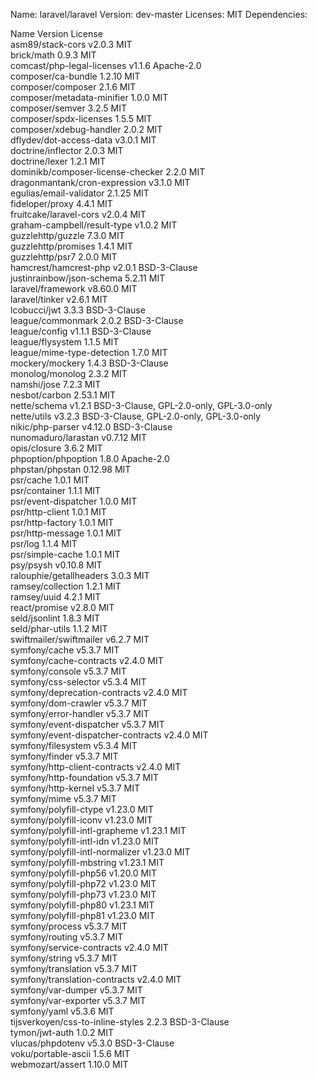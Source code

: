 Name: laravel/laravel
Version: dev-master
Licenses: MIT
Dependencies:

Name Version License  
asm89/stack-cors v2.0.3 MIT  
brick/math 0.9.3 MIT  
comcast/php-legal-licenses v1.1.6 Apache-2.0  
composer/ca-bundle 1.2.10 MIT  
composer/composer 2.1.6 MIT  
composer/metadata-minifier 1.0.0 MIT  
composer/semver 3.2.5 MIT  
composer/spdx-licenses 1.5.5 MIT  
composer/xdebug-handler 2.0.2 MIT  
dflydev/dot-access-data v3.0.1 MIT  
doctrine/inflector 2.0.3 MIT  
doctrine/lexer 1.2.1 MIT  
dominikb/composer-license-checker 2.2.0 MIT  
dragonmantank/cron-expression v3.1.0 MIT  
egulias/email-validator 2.1.25 MIT  
fideloper/proxy 4.4.1 MIT  
fruitcake/laravel-cors v2.0.4 MIT  
graham-campbell/result-type v1.0.2 MIT  
guzzlehttp/guzzle 7.3.0 MIT  
guzzlehttp/promises 1.4.1 MIT  
guzzlehttp/psr7 2.0.0 MIT  
hamcrest/hamcrest-php v2.0.1 BSD-3-Clause  
justinrainbow/json-schema 5.2.11 MIT  
laravel/framework v8.60.0 MIT  
laravel/tinker v2.6.1 MIT  
lcobucci/jwt 3.3.3 BSD-3-Clause  
league/commonmark 2.0.2 BSD-3-Clause  
league/config v1.1.1 BSD-3-Clause  
league/flysystem 1.1.5 MIT  
league/mime-type-detection 1.7.0 MIT  
mockery/mockery 1.4.3 BSD-3-Clause  
monolog/monolog 2.3.2 MIT  
namshi/jose 7.2.3 MIT  
nesbot/carbon 2.53.1 MIT  
nette/schema v1.2.1 BSD-3-Clause, GPL-2.0-only, GPL-3.0-only  
nette/utils v3.2.3 BSD-3-Clause, GPL-2.0-only, GPL-3.0-only  
nikic/php-parser v4.12.0 BSD-3-Clause  
nunomaduro/larastan v0.7.12 MIT  
opis/closure 3.6.2 MIT  
phpoption/phpoption 1.8.0 Apache-2.0  
phpstan/phpstan 0.12.98 MIT  
psr/cache 1.0.1 MIT  
psr/container 1.1.1 MIT  
psr/event-dispatcher 1.0.0 MIT  
psr/http-client 1.0.1 MIT  
psr/http-factory 1.0.1 MIT  
psr/http-message 1.0.1 MIT  
psr/log 1.1.4 MIT  
psr/simple-cache 1.0.1 MIT  
psy/psysh v0.10.8 MIT  
ralouphie/getallheaders 3.0.3 MIT  
ramsey/collection 1.2.1 MIT  
ramsey/uuid 4.2.1 MIT  
react/promise v2.8.0 MIT  
seld/jsonlint 1.8.3 MIT  
seld/phar-utils 1.1.2 MIT  
swiftmailer/swiftmailer v6.2.7 MIT  
symfony/cache v5.3.7 MIT  
symfony/cache-contracts v2.4.0 MIT  
symfony/console v5.3.7 MIT  
symfony/css-selector v5.3.4 MIT  
symfony/deprecation-contracts v2.4.0 MIT  
symfony/dom-crawler v5.3.7 MIT  
symfony/error-handler v5.3.7 MIT  
symfony/event-dispatcher v5.3.7 MIT  
symfony/event-dispatcher-contracts v2.4.0 MIT  
symfony/filesystem v5.3.4 MIT  
symfony/finder v5.3.7 MIT  
symfony/http-client-contracts v2.4.0 MIT  
symfony/http-foundation v5.3.7 MIT  
symfony/http-kernel v5.3.7 MIT  
symfony/mime v5.3.7 MIT  
symfony/polyfill-ctype v1.23.0 MIT  
symfony/polyfill-iconv v1.23.0 MIT  
symfony/polyfill-intl-grapheme v1.23.1 MIT  
symfony/polyfill-intl-idn v1.23.0 MIT  
symfony/polyfill-intl-normalizer v1.23.0 MIT  
symfony/polyfill-mbstring v1.23.1 MIT  
symfony/polyfill-php56 v1.20.0 MIT  
symfony/polyfill-php72 v1.23.0 MIT  
symfony/polyfill-php73 v1.23.0 MIT  
symfony/polyfill-php80 v1.23.1 MIT  
symfony/polyfill-php81 v1.23.0 MIT  
symfony/process v5.3.7 MIT  
symfony/routing v5.3.7 MIT  
symfony/service-contracts v2.4.0 MIT  
symfony/string v5.3.7 MIT  
symfony/translation v5.3.7 MIT  
symfony/translation-contracts v2.4.0 MIT  
symfony/var-dumper v5.3.7 MIT  
symfony/var-exporter v5.3.7 MIT  
symfony/yaml v5.3.6 MIT  
tijsverkoyen/css-to-inline-styles 2.2.3 BSD-3-Clause  
tymon/jwt-auth 1.0.2 MIT  
vlucas/phpdotenv v5.3.0 BSD-3-Clause  
voku/portable-ascii 1.5.6 MIT  
webmozart/assert 1.10.0 MIT
